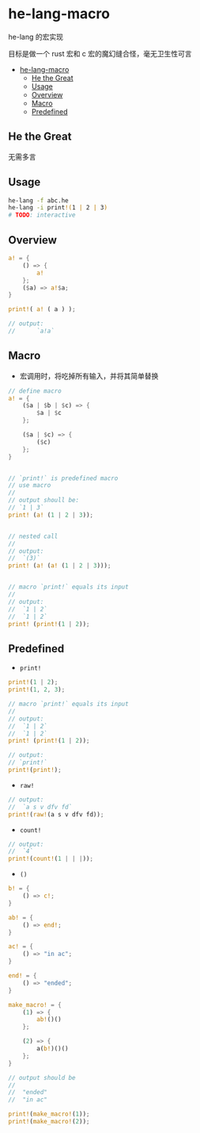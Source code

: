 # he-lang-macro
he-lang 的宏实现

目标是做一个 rust 宏和 c 宏的魔幻缝合怪，毫无卫生性可言

- [he-lang-macro](#he-lang-macro)
  - [He the Great](#he-the-great)
  - [Usage](#usage)
  - [Overview](#overview)
  - [Macro](#macro)
  - [Predefined](#predefined)

## He the Great
无需多言

## Usage

``` bash
he-lang -f abc.he
he-lang -i print!(1 | 2 | 3)
# TODO: interactive
```

## Overview

```rust
a! = {
    () => {
        a!
    };
    ($a) => a!$a;
}

print!( a! ( a ) );

// output:
//      `a!a`
```

## Macro

- 宏调用时，将吃掉所有输入，并将其简单替换

```rust 
// define macro
a! = {
    ($a | $b | $c) => {
        $a | $c
    };

    ($a | $c) => {
        ($c)
    };
}


// `print!` is predefined macro
// use macro
// 
// output shoull be: 
// `1 | 3`
print! (a! (1 | 2 | 3));


// nested call
// 
// output:
//  `(3)`
print! (a! (a! (1 | 2 | 3)));


// macro `print!` equals its input
// 
// output: 
//  `1 | 2`
//  `1 | 2`
print! (print!(1 | 2));

```

## Predefined

- `print!`
```rust
print!(1 | 2);
print!(1, 2, 3);

// macro `print!` equals its input
// 
// output: 
//  `1 | 2`
//  `1 | 2`
print! (print!(1 | 2));

// output: 
// `print!`
print!(print!);
```

- `raw!`
```rust
// output: 
//  `a s v dfv fd`
print!(raw!(a s v dfv fd));
```

- `count!`
```rust
// output: 
//  `4`
print!(count!(1 | | |));


```
- `()`

```rust
b! = {
    () => c!;
}

ab! = {
    () => end!;
}

ac! = {
    () => "in ac";
}

end! = {
    () => "ended";
}

make_macro! = {
    (1) => {
        ab!()()
    };

    (2) => {
        a(b!)()()
    };
}

// output should be
//  
//  "ended"
//  "in ac"

print!(make_macro!(1));
print!(make_macro!(2));
```